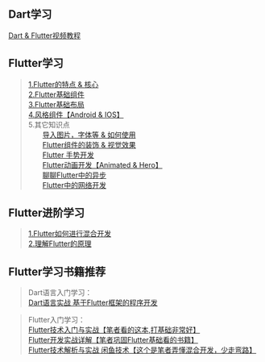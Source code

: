 ## Dart学习

[Dart & Flutter视频教程](https://www.bilibili.com/video/BV1S4411E7LY?from=search&seid=12249583881476405254)

## Flutter学习

> [1.Flutter的特点 & 核心](https://github.com/Ellen2018/flutter_study_app/blob/master/bk/Flutter%E7%9A%84%E7%89%B9%E7%82%B9%20%26%20%E6%A0%B8%E5%BF%83.md)  
> [2.Flutter基础组件]()  
> [3.Flutter基础布局]()  
> [4.风格组件【Android & IOS】]()  
> 5.其它知识点  
> &emsp;&emsp;[导入图片，字体等 & 如何使用]()  
> &emsp;&emsp;[Flutter组件的装饰 & 视觉效果]()  
> &emsp;&emsp;[Flutter 手势开发]()  
> &emsp;&emsp;[Flutter动画开发【Animated & Hero】]()    
> &emsp;&emsp;[聊聊Flutter中的异步]()  
> &emsp;&emsp;[Flutter中的网络开发]()  

## Flutter进阶学习

> [1.Flutter如何进行混合开发]()  
> [2.理解Flutter的原理]()

## Flutter学习书籍推荐

> Dart语言入门学习：  
> [Dart语言实战 基于Flutter框架的程序开发](https://item.jd.com/12663797.html)

> Flutter入门学习：  
> [Flutter技术入门与实战【笔者看的这本,打基础非常好】](https://item.jd.com/12600153.html)  
> [Flutter开发实战详解【笔者巩固Flutter基础看的书籍】](https://item.jd.com/70866021768.html)  
> [Flutter技术解析与实战 闲鱼技术【这个是笔者弄懂混合开发，少走弯路】](https://item.jd.com/12829250.html)